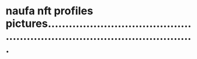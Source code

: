 # naufa nft profiles pictures...............................................................................................
